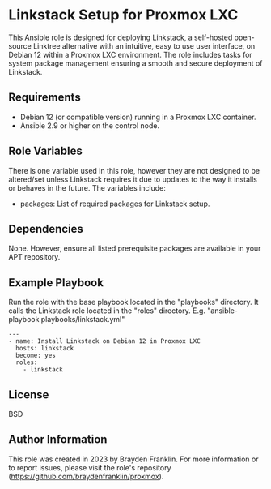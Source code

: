 Linkstack Setup for Proxmox LXC
=========

This Ansible role is designed for deploying Linkstack, a self-hosted open-source Linktree alternative with an intuitive, easy to use user interface, on Debian 12 within a Proxmox LXC environment. The role includes tasks for system package management ensuring a smooth and secure deployment of Linkstack.

Requirements
------------

- Debian 12 (or compatible version) running in a Proxmox LXC container.
- Ansible 2.9 or higher on the control node.

Role Variables
--------------

There is one variable used in this role, however they are not designed to be altered/set unless Linkstack requires it due to updates to the way it installs or behaves in the future. The variables include:

- packages: List of required packages for Linkstack setup.

Dependencies
------------

None. However, ensure all listed prerequisite packages are available in your APT repository.

Example Playbook
----------------

Run the role with the base playbook located in the "playbooks" directory. It calls the Linkstack role located in the "roles" directory. 
E.g. "ansible-playbook playbooks/linkstack.yml"
```
---
- name: Install Linkstack on Debian 12 in Proxmox LXC 
  hosts: linkstack
  become: yes
  roles:
    - linkstack
```

License
-------

BSD

Author Information
------------------

This role was created in 2023 by Brayden Franklin. For more information or to report issues, please visit the role's repository (https://github.com/braydenfranklin/proxmox).

